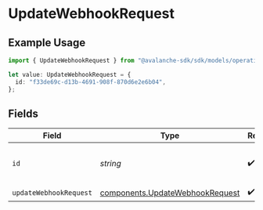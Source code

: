 # UpdateWebhookRequest

## Example Usage

```typescript
import { UpdateWebhookRequest } from "@avalanche-sdk/sdk/models/operations";

let value: UpdateWebhookRequest = {
  id: "f33de69c-d13b-4691-908f-870d6e2e6b04",
};
```

## Fields

| Field                                                                              | Type                                                                               | Required                                                                           | Description                                                                        | Example                                                                            |
| ---------------------------------------------------------------------------------- | ---------------------------------------------------------------------------------- | ---------------------------------------------------------------------------------- | ---------------------------------------------------------------------------------- | ---------------------------------------------------------------------------------- |
| `id`                                                                               | *string*                                                                           | :heavy_check_mark:                                                                 | The webhook identifier.                                                            | f33de69c-d13b-4691-908f-870d6e2e6b04                                               |
| `updateWebhookRequest`                                                             | [components.UpdateWebhookRequest](../../models/components/updatewebhookrequest.md) | :heavy_check_mark:                                                                 | N/A                                                                                |                                                                                    |